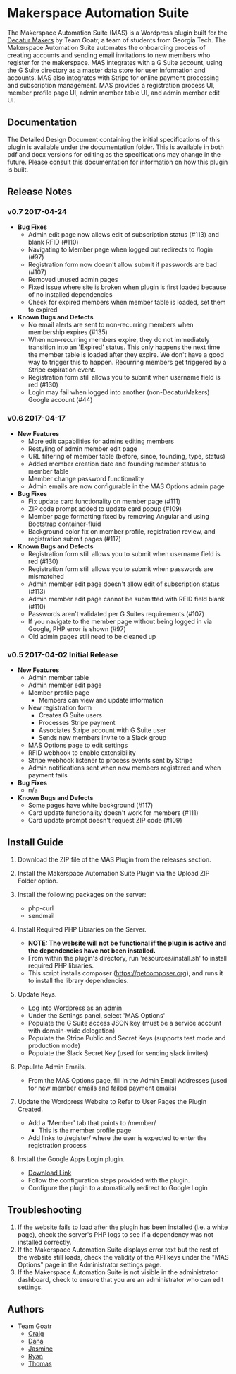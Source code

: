 # Makerspace Automation Suite
The Makerspace Automation Suite (MAS) is a Wordpress plugin built for the [Decatur Makers](https://www.decaturmakers.org/) by Team Goatr, a team of students from Georgia Tech. The Makerspace Automation Suite automates the onboarding process of creating accounts and sending email invitations to new members who register for the makerspace. MAS integrates with a G Suite account, using the G Suite directory as a master data store for user information and accounts. MAS also integrates with Stripe for online payment processing and subscription management. MAS provides a registration process UI, member profile page UI, admin member table UI, and admin member edit UI.

## Documentation
The Detailed Design Document containing the initial specifications of this plugin is available under the documentation folder. This is available in both pdf and docx versions for editing as the specifications may change in the future. Please consult this documentation for information on how this plugin is built.

## Release Notes

### v0.7 2017-04-24
* **Bug Fixes**
    * Admin edit page now allows edit of subscription status (#113) and blank RFID (#110)
    * Navigating to Member page when logged out redirects to /login (#97)
    * Registration form now doesn't allow submit if passwords are bad (#107)
    * Removed unused admin pages
    * Fixed issue where site is broken when plugin is first loaded because of no installed dependencies
    * Check for expired members when member table is loaded, set them to expired
* **Known Bugs and Defects**
    * No email alerts are sent to non-recurring members when membership expires (#135)
    * When non-recurring members expire, they do not immediately transition into an 'Expired' status. This only happens the next time the member table is loaded after they expire. We don't have a good way to trigger this to happen. Recurring members get triggered by a Stripe expiration event.
    * Registration form still allows you to submit when username field is red (#130)
    * Login may fail when logged into another (non-DecaturMakers) Google account (#44)

### v0.6 2017-04-17
* **New Features**
    * More edit capabilities for admins editing members
    * Restyling of admin member edit page
    * URL filtering of member table (before, since, founding, type, status)
    * Added member creation date and founding member status to member table
    * Member change password functionality
    * Admin emails are now configurable in the MAS Options admin page
* **Bug Fixes**
    * Fix update card functionality on member page (#111)
    * ZIP code prompt added to update card popup (#109)
    * Member page formatting fixed by removing Angular and using Bootstrap container-fluid
    * Background color fix on member profile, registration review, and registration submit pages (#117)
* **Known Bugs and Defects**
    * Registration form still allows you to submit when username field is red (#130)
    * Registration form still allows you to submit when passwords are mismatched
    * Admin member edit page doesn't allow edit of subscription status (#113)
    * Admin member edit page cannot be submitted with RFID field blank (#110)
    * Passwords aren't validated per G Suites requirements (#107)
    * If you navigate to the member page without being logged in via Google, PHP error is shown (#97)
    * Old admin pages still need to be cleaned up

### v0.5 2017-04-02 Initial Release
* **New Features**
    * Admin member table
    * Admin member edit page
    * Member profile page
        * Members can view and update information
    * New registration form
        * Creates G Suite users
        * Processes Stripe payment
        * Associates Stripe account with G Suite user
        * Sends new members invite to a Slack group
    * MAS Options page to edit settings
    * RFID webhook to enable extensibility
    * Stripe webhook listener to process events sent by Stripe
    * Admin notifications sent when new members registered and when payment fails
* **Bug Fixes**
    * n/a
* **Known Bugs and Defects**
    * Some pages have white background (#117)
    * Card update functionality doesn't work for members (#111)
    * Card update prompt doesn't request ZIP code (#109)

## Install Guide
1. Download the ZIP file of the MAS Plugin from the releases section.
1. Install the Makerspace Automation Suite Plugin via the Upload ZIP Folder option.
1. Install the following packages on the server:
    * php-curl
    * sendmail
1. Install Required PHP Libraries on the Server.
    * **NOTE: The website will not be functional if the plugin is active and the dependencies have not been installed.**
    * From within the plugin's directory, run 'resources/install.sh' to install required PHP libraries.
    * This script installs composer (https://getcomposer.org), and runs it to install the library dependencies.
1. Update Keys.

    * Log into Wordpress as an admin
    * Under the Settings panel, select 'MAS Options'
    * Populate the G Suite access JSON key (must be a service account with domain-wide delegation)
    * Populate the Stripe Public and Secret Keys (supports test mode and production mode)
    * Populate the Slack Secret Key (used for sending slack invites)

1. Populate Admin Emails.
    * From the MAS Options page, fill in the Admin Email Addresses (used for new member emails and failed payment emails)
1. Update the Wordpress Website to Refer to User Pages the Plugin Created.
    * Add a 'Member' tab that points to /member/
        * This is the member profile page
    * Add links to /register/ where the user is expected to enter the registration process
1. Install the Google Apps Login plugin.
    * [Download Link](https://wordpress.org/plugins/google-apps-login/)
    * Follow the configuration steps provided with the plugin.
    * Configure the plugin to automatically redirect to Google Login

## Troubleshooting
1. If the website fails to load after the plugin has been installed (i.e. a white page), check the server's PHP logs to see if a dependency was not installed correctly.
1. If the Makerspace Automation Suite displays error text but the rest of the website still loads, check the validity of the API keys under the "MAS Options" page in the Administrator settings page.
1. If the Makerspace Automation Suite is not visible in the administrator dashboard, check to ensure that you are an administrator who can edit settings.


## Authors
* Team Goatr
    * [Craig](https://github.com/cmowenby)
    * [Dana](https://github.com/danaalyse)
    * [Jasmine](https://github.com/jmbrown864)
    * [Ryan](https://github.com/ryanstrat)
    * [Thomas](https://github.com/thomascoe)
